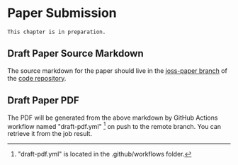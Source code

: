 # Paper Submission

```{warning}
This chapter is in preparation.
```

## Draft Paper Source Markdown

The source markdown for the paper should live in the [joss-paper branch](https://github.com/nshimizu0721/molass-library/tree/joss-paper) of the [code repository](https://github.com/nshimizu0721/molass-library).

## Draft Paper PDF

The PDF will be generated from the above markdown by GitHub Actions workflow named "draft-pdf.yml" [^1] on push to the remote branch. You can retrieve it from the job result.

[^1]: "draft-pdf.yml" is located in the .github/workflows folder.
